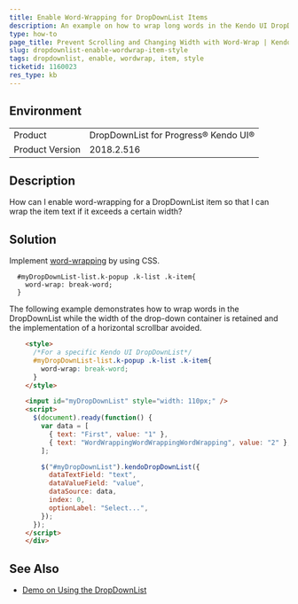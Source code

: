 ```yaml
---
title: Enable Word-Wrapping for DropDownList Items
description: An example on how to wrap long words in the Kendo UI DropDownList without adding a horizontal scrollbar and while keeping its width.
type: how-to
page_title: Prevent Scrolling and Changing Width with Word-Wrap | Kendo UI DropDownList
slug: dropdownlist-enable-wordwrap-item-style
tags: dropdownlist, enable, wordwrap, item, style
ticketid: 1160023
res_type: kb
---
```


## Environment

<table>
 <tr>
  <td>Product</td>
  <td>DropDownList for Progress® Kendo UI®</td>
 </tr>
 <tr>
  <td>Product Version</td>
  <td>2018.2.516</td>
 </tr>
</table>

## Description

How can I enable word-wrapping for a DropDownList item so that I can wrap the item text if it exceeds a certain width?

## Solution

Implement [word-wrapping](https://www.w3schools.com/cssref/css3_pr_word-wrap.asp) by using CSS.  

```
  #myDropDownList-list.k-popup .k-list .k-item{
    word-wrap: break-word;
  }
```

The following example demonstrates how to wrap words in the DropDownList while the width of the drop-down container is retained and the implementation of a horizontal scrollbar avoided.

```html
    <style>
      /*For a specific Kendo UI DropDownList*/
      #myDropDownList-list.k-popup .k-list .k-item{
        word-wrap: break-word;
      }
    </style>

    <input id="myDropDownList" style="width: 110px;" />  
    <script>
      $(document).ready(function() {
        var data = [
          { text: "First", value: "1" },
          { text: "WordWrappingWordWrappingWordWrapping", value: "2" },
        ];

        $("#myDropDownList").kendoDropDownList({
          dataTextField: "text",
          dataValueField: "value",
          dataSource: data,
          index: 0,
          optionLabel: "Select...",
        });
      });
    </script>
    </div>
```

## See Also

* [Demo on Using the DropDownList](https://demos.telerik.com/kendo-ui/dropdownlist/index)
